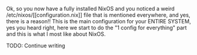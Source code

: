Ok, so you now have a fully installed NixOS and you noticed a weird /etc/nixos/[[configuration.nix]] file that is mentioned everywhere, and yes, there is a reason!!
This is the main configuration for your ENTIRE SYSTEM, yes you heard right, here we start to do the "1 config for everything" part and this is what I most like about NixOS.


TODO: Continue writing